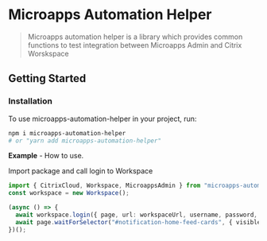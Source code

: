# Microapps Automation Helper

> Microapps automation helper is a library which provides common functions to test integration between Microapps Admin and Citrix Worskspace

## Getting Started

### Installation

To use microapps-automation-helper in your project, run:

```bash
npm i microapps-automation-helper
# or "yarn add microapps-automation-helper"
```

**Example** - How to use.

Import package and call login to Workspace

```ts
import { CitrixCloud, Workspace, MicroappsAdmin } from "microapps-automation-helper";
const workspace = new Workspace();

(async () => {
  await workspace.login({ page, url: workspaceUrl, username, password, idp });
  await page.waitForSelector("#notification-home-feed-cards", { visible: true });
})();
```